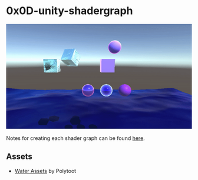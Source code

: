 # 0x0D-unity-shadergraph
![Gif of all shader graphs in use. At the bottom of the screen, ocean waves roll. Above it are three spheres. The first has a gentle glow. The second has a pulsing glow. The third looks like it is disintigrating. To the top-left of the spheres are two ice cubes. To the right og them are a lavender cube and sphere.](Screenshots/all_shaders.gif)

Notes for creating each shader graph can be found [here](notes.md).

## Assets
- [Water Assets](https://www.patreon.com/polytoots/posts?filters[tag]=Shader%20Graph) by Polytoot